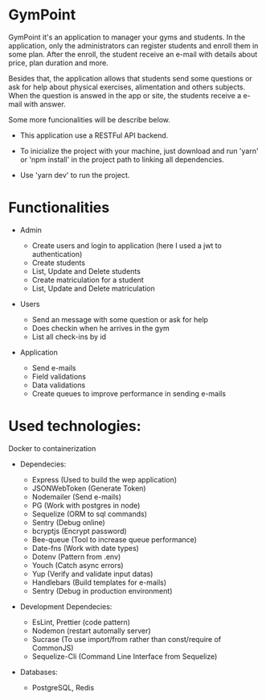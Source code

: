 # GymPoint

GymPoint it's an application to manager your gyms and students. 
In the application, only the administrators can register students and enroll them in some plan. After the enroll, the student receive an e-mail with details about price, plan duration and more.

Besides that, the application allows that students send some questions or ask for help about physical exercises, alimentation and others subjects. When the question is answed in the app or site, the students receive a e-mail with answer.

Some more funcionalities will be describe below.

* This application use a RESTFul API backend.

* To inicialize the project with your machine, just download and run 'yarn' or 'npm install' in the project path to linking all dependencies.

* Use 'yarn dev' to run the project. 

# Functionalities
  * Admin
    - Create users and login to application (here I used a jwt to authentication)
    - Create students
    - List, Update and Delete students
    - Create matriculation for a student
    - List, Update and Delete matriculation
    
  * Users
    - Send an message with some question or ask for help
    - Does checkin when he arrives in the gym
    - List all check-ins by id
    
  * Application
    - Send e-mails
    - Field validations
    - Data validations
    - Create queues to improve performance in sending e-mails

# Used technologies:

Docker to containerization

* Dependecies:
  - Express (Used to build the wep application)
  - JSONWebToken (Generate Token)
  - Nodemailer (Send e-mails)
  - PG (Work with postgres in node)
  - Sequelize (ORM to sql commands)
  - Sentry (Debug online)
  - bcryptjs (Encrypt password)
  - Bee-queue (Tool to increase queue performance)
  - Date-fns (Work with date types)
  - Dotenv (Pattern from .env)
  - Youch (Catch async errors)
  - Yup (Verify and validate input datas)
  - Handlebars (Build templates for e-mails)
  - Sentry (Debug in production environment)

* Development Dependecies: 
  - EsLint, Prettier (code pattern)
  - Nodemon (restart automally server)
  - Sucrase (To use import/from rather than const/require of CommonJS)
  - Sequelize-Cli (Command Line Interface from Sequelize)

* Databases:
  - PostgreSQL, Redis
